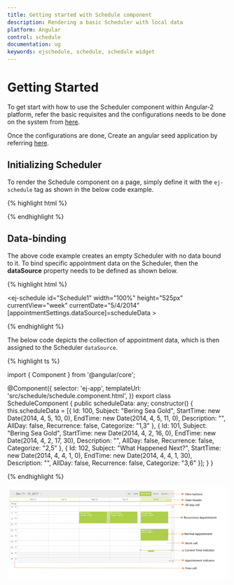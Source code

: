 ```yaml
---
title: Getting started with Schedule component	
description: Rendering a basic Scheduler with local data
platform: Angular
control: schedule
documentation: ug
keywords: ejschedule, schedule, schedule widget
---
```


# Getting Started

To get start with how to use the Scheduler component within Angular-2 platform, refer the basic requisites and the configurations needs to be done on the system from [here](/angular-2/overview).

Once the configurations are done, Create an angular seed application by referring [here](/angular-2/GettingStarted/overview").

## Initializing Scheduler

To render the Schedule component on a page, simply define it with the `ej-schedule` tag as shown in the below code example.

{% highlight html %}

<ej-schedule id="Schedule1" width="100%" height="525px" currentView="week" currentDate="5/4/2014">
</ej-schedule>

{% endhighlight %}

## Data-binding

The above code example creates an empty Scheduler with no data bound to it. To bind specific appointment data on the Scheduler, then the **dataSource** property needs to be defined as shown below.

{% highlight html %}

<ej-schedule id="Schedule1" width="100%" height="525px" currentView="week" currentDate="5/4/2014"
        [appointmentSettings.dataSource]=scheduleData >
</ej-schedule> 

{% endhighlight %}

The below code depicts the collection of appointment data, which is then assigned to the Scheduler `dataSource`.

{% highlight ts %}

import { Component } from '@angular/core';

@Component({
    selector: 'ej-app',
    templateUrl: 'src/schedule/schedule.component.html',
})
export class ScheduleComponent {
    public scheduleData: any;
    constructor() {
        this.scheduleData = [{
            Id: 100, Subject: "Bering Sea Gold", StartTime: new Date(2014, 4, 5, 10, 0),
            EndTime: new Date(2014, 4, 5, 11, 0), Description: "", AllDay: false, Recurrence: false, Categorize: "1,3"
        },
        {
            Id: 101, Subject: "Bering Sea Gold", StartTime: new Date(2014, 4, 2, 16, 0),
            EndTime: new Date(2014, 4, 2, 17, 30), Description: "", AllDay: false, Recurrence: false, Categorize: "2,5"
        },
        {
            Id: 102, Subject: "What Happened Next?", StartTime: new Date(2014, 4, 4, 1, 0),
            EndTime: new Date(2014, 4, 4, 1, 30), Description: "", AllDay: false, Recurrence: false, Categorize: "3,6"
        }];
    }
}

{% endhighlight %}


![data-binding in Angular Schedule.](Getting-Started_images/Getting-Started_img1.png)
